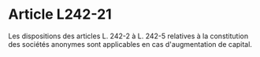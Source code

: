 # Article L242-21

Les dispositions des articles L. 242-2 à L. 242-5 relatives à la constitution des sociétés anonymes sont applicables en cas d'augmentation de capital.
